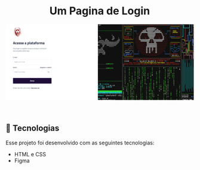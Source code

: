 <h1 align="center">Um Pagina de Login </h1>

<p align="center">
  <img alt="License" src="./assets/pagina1.png">
</p>

<br>

## 🚀 Tecnologias

Esse projeto foi desenvolvido com as seguintes tecnologias:

- HTML e CSS
- Figma
